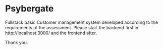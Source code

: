 # Psybergate
Fullstack basic Customer management system developed according to the requirements of the assessment. 
Please start the backend first in http://localhost:3000/ and the frontend after.

Thank you.
